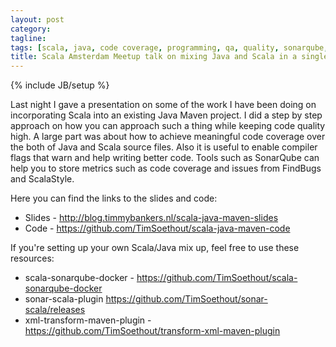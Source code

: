 ```yaml
---
layout: post
category:
tagline:
tags: [scala, java, code coverage, programming, qa, quality, sonarqube, sonar, maven, multi-module, scoverage, scalastyle]
title: Scala Amsterdam Meetup talk on mixing Java and Scala in a single module
---
```

{% include JB/setup %}

Last night I gave a presentation on some of the work I have been doing on incorporating Scala into an existing Java Maven project. I did a step by step approach on how you can approach such a thing while keeping code quality high. A large part was about how to achieve meaningful code coverage over the both of Java and Scala source files.
Also it is useful to enable compiler flags that warn and help writing better code. Tools such as SonarQube can help you to store metrics such as code coverage and issues from FindBugs and ScalaStyle.

Here you can find the links to the slides and code:
- Slides - http://blog.timmybankers.nl/scala-java-maven-slides
- Code - https://github.com/TimSoethout/scala-java-maven-code

If you're setting up your own Scala/Java mix up, feel free to use these resources:
- scala-sonarqube-docker - https://github.com/TimSoethout/scala-sonarqube-docker
- sonar-scala-plugin https://github.com/TimSoethout/sonar-scala/releases
- xml-transform-maven-plugin - https://github.com/TimSoethout/transform-xml-maven-plugin
